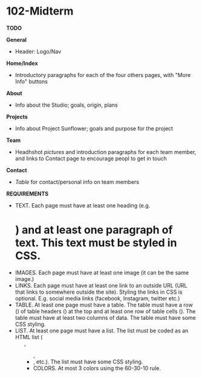 # 102-Midterm

**TODO**

__General__
- Header: Logo/Nav

__Home/Index__
- Introductory paragraphs for each of the four others pages, with "More Info" buttons

__About__
- Info about the Studio; goals, origin, plans

__Projects__
- Info about Project Sunflower; goals and purpose for the project

__Team__
- Headhshot *pictures* and introduction paragraphs for each team member, and links to Contact page to encourage peopl to get in touch

__Contact__
- *Table* for contact/personal info on team members

**REQUIREMENTS**
- TEXT. Each page must have at least one heading (e.g. <h1>) and at least one paragraph of text. This text must be styled in CSS.
- IMAGES. Each page must have at least one image (it can be the same image.)
- LINKS. Each page must have at least one link to an outside URL (URL that links to somewhere outside the site). Styling the links in CSS is optional. E.g. social media links (facebook, Instagram, twitter etc.)
 - TABLE. At least one page must have a table. The table must have a row (<tr>) of table headers (<th>) at the top and at least one row of table cells (<td>). The table must have at least two columns of data. The table must have some CSS styling.
 - LIST. At least one page must have a list. The list must be coded as an HTML list (<ol>, <ul>, <li>, etc.). The list must have some CSS styling.
 - COLORS. At most 3 colors using the 60-30-10 rule.
